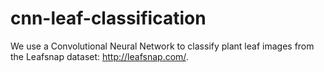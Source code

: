 # cnn-leaf-classification
We use a Convolutional Neural Network to classify plant leaf images from the Leafsnap dataset: http://leafsnap.com/.
